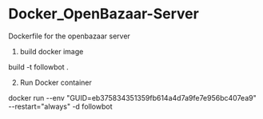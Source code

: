# Docker_OpenBazaar-Server
Dockerfile for the openbazaar server


1. build docker image

  build -t followbot .

2. Run Docker container

  docker run --env "GUID=eb375834351359fb614a4d7a9fe7e956bc407ea9" --restart="always" -d followbot




